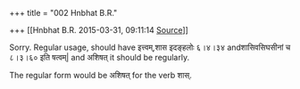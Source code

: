 +++
title = "002 Hnbhat B.R."

+++
[[Hnbhat B.R.	2015-03-31, 09:11:14 [Source](https://groups.google.com/g/samskrita/c/k4K939R9y1I)]]



Sorry. Regular usage, should have इत्त्वम्,शास इदङ्हलोः ६।४।३४ andशासिवसिघसीनां च ८।३।६० इति षत्वम्\| and अशिषत् it should be regularly.

  

  

The regular form would be अशिषत् for the verb शास्.

